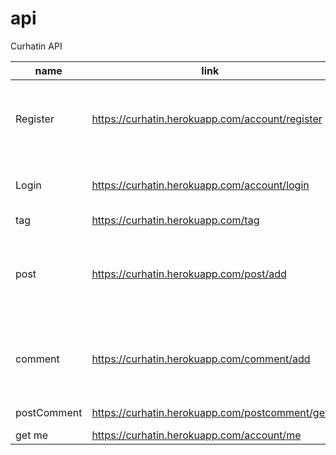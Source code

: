 # api
Curhatin API

| name        | link                                            | param                                                            |
|-------------|-------------------------------------------------|------------------------------------------------------------------|
| Register    | https://curhatin.herokuapp.com/account/register | {fname : string, email : string , password :string}              |
| Login       | https://curhatin.herokuapp.com/account/login    | {email : string , password : string}                             |
| tag         | https://curhatin.herokuapp.com/tag              | {tag:string}                                                     |
| post        | https://curhatin.herokuapp.com/post/add         | {postId : integer , tagId: integer , post : text , topic : text} |
| comment     | https://curhatin.herokuapp.com/comment/add      | {postId : integer , accountId : integer , comments : TEXT}       |
| postComment | https://curhatin.herokuapp.com/postcomment/get  | {postId : integer}                                               |
| get me | https://curhatin.herokuapp.com/account/me  | {token}                                               |
